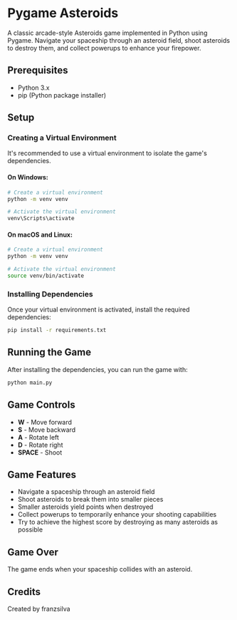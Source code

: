 # Pygame Asteroids

A classic arcade-style Asteroids game implemented in Python using Pygame. Navigate your spaceship through an asteroid field, shoot asteroids to destroy them, and collect powerups to enhance your firepower.

## Prerequisites

- Python 3.x
- pip (Python package installer)

## Setup

### Creating a Virtual Environment

It's recommended to use a virtual environment to isolate the game's dependencies.

#### On Windows:

```bash
# Create a virtual environment
python -m venv venv

# Activate the virtual environment
venv\Scripts\activate
```

#### On macOS and Linux:

```bash
# Create a virtual environment
python -m venv venv

# Activate the virtual environment
source venv/bin/activate
```

### Installing Dependencies

Once your virtual environment is activated, install the required dependencies:

```bash
pip install -r requirements.txt
```

## Running the Game

After installing the dependencies, you can run the game with:

```bash
python main.py
```

## Game Controls

- **W** - Move forward
- **S** - Move backward
- **A** - Rotate left
- **D** - Rotate right
- **SPACE** - Shoot

## Game Features

- Navigate a spaceship through an asteroid field
- Shoot asteroids to break them into smaller pieces
- Smaller asteroids yield points when destroyed
- Collect powerups to temporarily enhance your shooting capabilities
- Try to achieve the highest score by destroying as many asteroids as possible

## Game Over

The game ends when your spaceship collides with an asteroid.

## Credits

Created by franzsilva